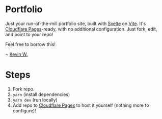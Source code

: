 # Portfolio
Just your run-of-the-mill portfolio site, built with [Svelte](https://svelte.dev/) on [Vite](https://vitejs.dev/). It's [Cloudflare Pages](https://pages.cloudflare.com/)-ready, with no additional configuration.  Just fork, edit, and point to your repo!

Feel free to borrow this!

~ [Kevin W.](https://twitter.com/kevinrwhitley)

# Steps
1. Fork repo.
2. `yarn` (install dependencies)
3. `yarn dev` (run locally)
4. Add repo to [Cloudflare Pages](https://pages.cloudflare.com/) to host it yourself (nothing more to configure)!
